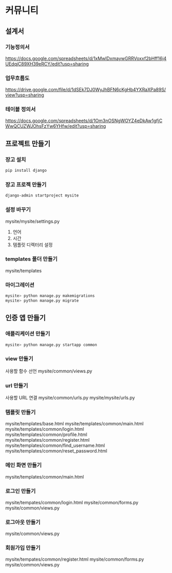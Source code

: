 # 커뮤니티

## 설계서

### 기능정의서

https://docs.google.com/spreadsheets/d/1xMwlDxmaywGRRVoxxf2bHff16j4UEdqjC89XH39eRCY/edit?usp=sharing

### 업무흐름도

https://drive.google.com/file/d/1dSEk7DJ0WyJhBFN6cKgHb4YXRaXPa89S/view?usp=sharing

### 테이블 정의서

https://docs.google.com/spreadsheets/d/1Om3nOSNgWOYZ4eDkAw1gfjCWwQCUZWJOhsFzYw6YHfw/edit?usp=sharing

## 프로젝트 만들기

### 장고 설치

```bash
pip install django
```

### 장고 프로젝 만들기

```bash
django-admin startproject mysite
```

### 설정 바꾸기

mysite/mysite/settings.py

1. 언어
2. 시간
3. 템플릿 디렉터리 설정

### templates 폴더 만들기

mysite/templates

### 마이그레이션

```bash
mysite> python manage.py makemigrations
mysite> python manage.py migrate
```

## 인증 앱 만들기

### 애플리케이션 만들기

```bash
mysite> python manage.py startapp common
```

### view 만들기

사용할 함수 선언
mysite/common/views.py

### url 만들기

사용할 URL 연결
mysite/common/urls.py
mysite/mysite/urls.py

### 템플릿 만들기

mysite/templates/base.html
mysite/templates/common/main.html
mysite/templates/common/login.html
mysite/templates/common/profile.html
mysite/templates/common/register.html
mysite/templates/common/find_username.html
mysite/templates/common/reset_password.html

### 메인 화면 만들기

mysite/templates/common/main.html

### 로그인 만들기

mysite/tempates/common/login.html
mysite/common/forms.py
mysite/common/views.py

### 로그아웃 만들기

mysite/common/views.py

### 회원가입 만들기

mysite/tempates/common/register.html
mysite/common/forms.py
mysite/common/views.py

